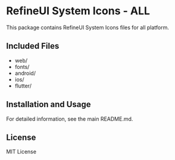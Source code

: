 # RefineUI System Icons - ALL

This package contains RefineUI System Icons files for all platform.

## Included Files
- web/
- fonts/
- android/
- ios/
- flutter/

## Installation and Usage
For detailed information, see the main README.md.

## License
MIT License
